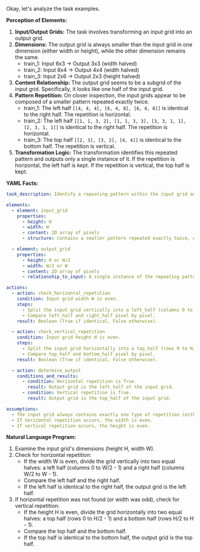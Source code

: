 Okay, let's analyze the task examples.

**Perception of Elements:**

1.  **Input/Output Grids:** The task involves transforming an input grid into an output grid.
2.  **Dimensions:** The output grid is always smaller than the input grid in one dimension (either width or height), while the other dimension remains the same.
    *   train_1: Input 6x3 -> Output 3x3 (width halved)
    *   train_2: Input 8x4 -> Output 4x4 (width halved)
    *   train_3: Input 2x6 -> Output 2x3 (height halved)
3.  **Content Relationship:** The output grid seems to be a subgrid of the input grid. Specifically, it looks like one half of the input grid.
4.  **Pattern Repetition:** On closer inspection, the input grids appear to be composed of a smaller pattern repeated exactly twice.
    *   train_1: The left half `[[4, 4, 4], [6, 4, 8], [6, 6, 8]]` is identical to the right half. The repetition is horizontal.
    *   train_2: The left half `[[1, 1, 3, 2], [1, 1, 3, 3], [3, 3, 1, 1], [2, 3, 1, 1]]` is identical to the right half. The repetition is horizontal.
    *   train_3: The top half `[[2, 3], [3, 2], [4, 4]]` is identical to the bottom half. The repetition is vertical.
5.  **Transformation Logic:** The transformation identifies this repeated pattern and outputs only a single instance of it. If the repetition is horizontal, the left half is kept. If the repetition is vertical, the top half is kept.

**YAML Facts:**


```yaml
task_description: Identify a repeating pattern within the input grid and extract a single instance.

elements:
  - element: input_grid
    properties:
      - height: H
      - width: W
      - content: 2D array of pixels
      - structure: Contains a smaller pattern repeated exactly twice, either horizontally or vertically.

  - element: output_grid
    properties:
      - height: H or H/2
      - width: W/2 or W
      - content: 2D array of pixels
      - relationship_to_input: A single instance of the repeating pattern found in the input grid.

actions:
  - action: check_horizontal_repetition
    condition: Input grid width W is even.
    steps:
      - Split the input grid vertically into a left_half (columns 0 to W/2 - 1) and a right_half (columns W/2 to W - 1).
      - Compare left_half and right_half pixel by pixel.
    result: Boolean (True if identical, False otherwise).

  - action: check_vertical_repetition
    condition: Input grid height H is even.
    steps:
      - Split the input grid horizontally into a top_half (rows 0 to H/2 - 1) and a bottom_half (rows H/2 to H - 1).
      - Compare top_half and bottom_half pixel by pixel.
    result: Boolean (True if identical, False otherwise).

  - action: determine_output
    conditions_and_results:
      - condition: Horizontal repetition is True.
        result: Output grid is the left_half of the input grid.
      - condition: Vertical repetition is True.
        result: Output grid is the top_half of the input grid.

assumptions:
  - The input grid always contains exactly one type of repetition (either horizontal or vertical) where the pattern is repeated precisely twice.
  - If horizontal repetition occurs, the width is even.
  - If vertical repetition occurs, the height is even.
```


**Natural Language Program:**

1.  Examine the input grid's dimensions (height H, width W).
2.  Check for horizontal repetition:
    *   If the width W is even, divide the grid vertically into two equal halves: a left half (columns 0 to W/2 - 1) and a right half (columns W/2 to W - 1).
    *   Compare the left half and the right half.
    *   If the left half is identical to the right half, the output grid is the left half.
3.  If horizontal repetition was not found (or width was odd), check for vertical repetition:
    *   If the height H is even, divide the grid horizontally into two equal halves: a top half (rows 0 to H/2 - 1) and a bottom half (rows H/2 to H - 1).
    *   Compare the top half and the bottom half.
    *   If the top half is identical to the bottom half, the output grid is the top half.